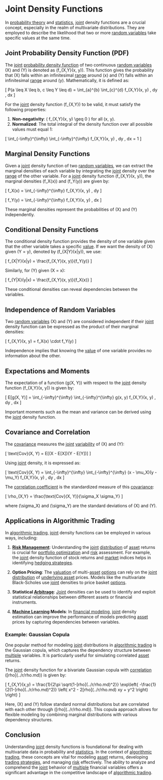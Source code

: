 # Joint Density Functions

In [probability theory](../p/probability_theory_in_trading.md) and [statistics](../s/statistics.md), [joint](../j/joint.md) density functions are a crucial concept, especially in the realm of multivariate distributions. They are employed to describe the likelihood that two or more [random variables](../r/random_variables.md) take specific values at the same time.

## Joint Probability Density Function (PDF)

The [joint](../j/joint.md) [probability density function](../p/probability_density_function.md) of two continuous [random variables](../r/random_variables.md) \(X\) and \(Y\) is denoted as \(f_{X,Y}(x, y)\). This function gives the probability that \(X\) falls within an infinitesimal [range](../r/range.md) around \(x\) and \(Y\) falls within an infinitesimal [range](../r/range.md) around \(y\). Mathematically, it is defined as:

\[ P(a \leq X \leq b, c \leq Y \leq d) = \int_{a}^{b} \int_{c}^{d} f_{X,Y}(x, y) \, dy \, dx \]

For the [joint](../j/joint.md) density function \(f_{X,Y}\) to be valid, it must satisfy the following properties:
1. **Non-negativity**: \( f_{X,Y}(x, y) \geq 0 \) for all \(x, y\).
2. **Normalized**: The total integral of the density function over all possible values must equal 1:

\[ \int_{-\infty}^{\infty} \int_{-\infty}^{\infty} f_{X,Y}(x, y) \, dy \, dx = 1 \]

## Marginal Density Functions

Given a [joint](../j/joint.md) density function of two [random variables](../r/random_variables.md), we can extract the marginal densities of each variable by integrating the [joint](../j/joint.md) density over the [range](../r/range.md) of the other variable. For a [joint](../j/joint.md) density function \(f_{X,Y}(x, y)\), the marginal densities \(f_X(x)\) and \(f_Y(y)\) are given by:

\[ f_X(x) = \int_{-\infty}^{\infty} f_{X,Y}(x, y) \, dy \]

\[ f_Y(y) = \int_{-\infty}^{\infty} f_{X,Y}(x, y) \, dx \]

These marginal densities represent the probabilities of \(X\) and \(Y\) independently.

## Conditional Density Functions

The conditional density function provides the density of one variable given that the other variable takes a specific [value](../v/value.md). If we want the density of \(X\) given \(Y = y\), denoted by \(f_{X|Y}(x|y)\), we use:

\[ f_{X|Y}(x|y) = \frac{f_{X,Y}(x, y)}{f_Y(y)} \]

Similarly, for \(Y\) given \(X = x\):

\[ f_{Y|X}(y|x) = \frac{f_{X,Y}(x, y)}{f_X(x)} \]

These conditional densities can reveal dependencies between the variables.

## Independence of Random Variables

Two [random variables](../r/random_variables.md) \(X\) and \(Y\) are considered independent if their [joint](../j/joint.md) density function can be expressed as the product of their marginal densities:

\[ f_{X,Y}(x, y) = f_X(x) \cdot f_Y(y) \]

Independence implies that knowing the [value](../v/value.md) of one variable provides no information about the other.

## Expectations and Moments

The expectation of a function \(g(X, Y)\) with respect to the [joint](../j/joint.md) density function \(f_{X,Y}(x, y)\) is given by:

\[ E[g(X, Y)] = \int_{-\infty}^{\infty} \int_{-\infty}^{\infty} g(x, y) f_{X,Y}(x, y) \, dy \, dx \]

Important moments such as the mean and variance can be derived using the [joint](../j/joint.md) density function.

## Covariance and Correlation

The [covariance](../c/covariance.md) measures the [joint](../j/joint.md) [variability](../v/variability.md) of \(X\) and \(Y\):

\[ \text{Cov}(X, Y) = E[(X - E[X])(Y - E[Y])] \]

Using [joint](../j/joint.md) density, it is expressed as:

\[ \text{Cov}(X, Y) = \int_{-\infty}^{\infty} \int_{-\infty}^{\infty} (x - \mu_X)(y - \mu_Y) f_{X,Y}(x, y) \, dy \, dx \]

The [correlation coefficient](../c/correlation_coefficient.md) is the standardized measure of this [covariance](../c/covariance.md):

\[ \rho_{X,Y} = \frac{\text{Cov}(X, Y)}{\sigma_X \sigma_Y} \]

where \(\sigma_X\) and \(\sigma_Y\) are the standard deviations of \(X\) and \(Y\).

## Applications in Algorithmic Trading

In [algorithmic trading](../a/algorithmic_trading.md), [joint](../j/joint.md) density functions can be employed in various ways, including:

1. **[Risk Management](../r/risk_management.md)**: Understanding the [joint](../j/joint.md) [distribution](../d/distribution.md) of [asset](../a/asset.md) returns is crucial for [portfolio optimization](../p/portfolio_optimization.md) and [risk](../r/risk.md) assessment. For example, the [joint](../j/joint.md) density function of stock returns and [market](../m/market.md) indices helps in identifying [hedging strategies](../h/hedging_strategies.md).
  
2. **Option Pricing**: The [valuation](../v/valuation.md) of multi-[asset](../a/asset.md) [options](../o/options.md) can rely on the [joint](../j/joint.md) [distribution](../d/distribution.md) of [underlying asset](../u/underlying_asset.md) prices. Models like the multivariate Black-Scholes use [joint](../j/joint.md) densities to price basket [options](../o/options.md).

3. **Statistical [Arbitrage](../a/arbitrage.md)**: [Joint](../j/joint.md) densities can be used to identify and exploit statistical relationships between different assets or financial instruments.

4. **[Machine Learning](../m/machine_learning.md) Models**: In [financial modeling](../f/financial_modeling.md), [joint](../j/joint.md) density estimation can improve the performance of models predicting [asset](../a/asset.md) prices by capturing dependencies between variables.

### Example: Gaussian Copula

One popular method for modeling [joint](../j/joint.md) distributions in [algorithmic trading](../a/algorithmic_trading.md) is the Gaussian copula, which captures the dependency structure between [multiple](../m/multiple.md) variables. It is particularly useful for simulating correlated [asset](../a/asset.md) returns.

The [joint](../j/joint.md) density function for a bivariate Gaussian copula with [correlation](../c/correlation.md) \(\[rho](../r/rho.md)\) is given by:

\[ f_{X,Y}(x,y) = \frac{1}{2\pi \sqrt{1-\[rho](../r/rho.md)^2}} \exp\left\{ -\frac{1}{2(1-\[rho](../r/rho.md)^2)} \left( x^2 - 2\[rho](../r/rho.md) xy + y^2 \right) \right\} \]

Here, \(X\) and \(Y\) follow standard normal distributions but are correlated with each other through \(\[rho](../r/rho.md)\). This copula approach allows for flexible modeling by combining marginal distributions with various dependency structures.

## Conclusion

Understanding [joint](../j/joint.md) density functions is foundational for dealing with multivariate data in probability and [statistics](../s/statistics.md). In the context of [algorithmic trading](../a/algorithmic_trading.md), these concepts are vital for modeling [asset](../a/asset.md) returns, developing [trading strategies](../t/trading_strategies.md), and managing [risk](../r/risk.md) effectively. The ability to analyze and comprehend the [joint](../j/joint.md) behavior of [multiple](../m/multiple.md) financial variables offers a significant advantage in the competitive landscape of [algorithmic trading](../a/algorithmic_trading.md).